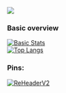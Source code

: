 <img src="https://u.aboutdavid.me/uKJuxpf.png" />


### Basic overview
[![Basic Stats](https://github-readme-stats-1-plum.vercel.app/api?username=aboutdavid&show_icons=true&theme=vue&count_private=true)](https://github.com/aboutDavid)<br>
[![Top Langs](https://github-readme-stats-1-plum.vercel.app/api/top-langs/?username=aboutDavid&layout=compact&theme=vue&hide=ruby&count_private=true)](https://github.com/aboutDavid)


### Pins:
[![ReHeaderV2](https://github-readme-stats.vercel.app/api/pin/?username=aboutDavid&repo=REHeaderv2&theme=vue)](https://github.com/aboutDavid/ReHeaderV2)


<!--
**aboutDavid/aboutdavid** is a ✨ _special_ ✨ repository because its `README.md` (this file) appears on your GitHub profile.

Here are some ideas to get you started:

- 🔭 I’m currently working on ...
- 🌱 I’m currently learning ...
- 👯 I’m looking to collaborate on ...
- 🤔 I’m looking for help with ...
- 💬 Ask me about ...
- 📫 How to reach me: ...
- 😄 Pronouns: ...
- ⚡ Fun fact: ...
-->
